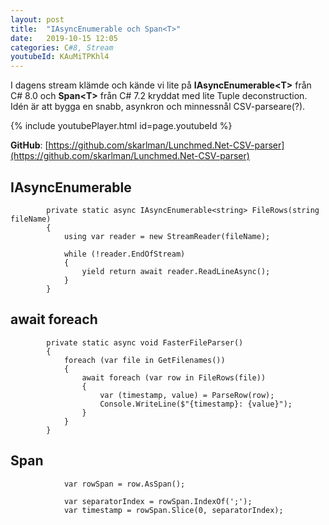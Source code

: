 ```yaml
---
layout: post
title:  "IAsyncEnumerable och Span<T>"
date:   2019-10-15 12:05
categories: C#8, Stream
youtubeId: KAuMiTPKhl4
---
```


I dagens stream klämde och kände vi lite på **IAsyncEnumerable\<T>** från C# 8.0 och **Span\<T>** från C# 7.2 kryddat med lite Tuple deconstruction. Idén är att bygga en snabb, asynkron och minnessnål CSV-parseare(?).

{% include youtubePlayer.html id=page.youtubeId %}

**GitHub**: [https://github.com/skarlman/Lunchmed.Net-CSV-parser](https://github.com/skarlman/Lunchmed.Net-CSV-parser)


## IAsyncEnumerable<T>
```
        private static async IAsyncEnumerable<string> FileRows(string fileName)
        {
            using var reader = new StreamReader(fileName);

            while (!reader.EndOfStream)
            {
                yield return await reader.ReadLineAsync();
            }
        }
```

## await foreach

```
        private static async void FasterFileParser()
        {
            foreach (var file in GetFilenames())
            {
                await foreach (var row in FileRows(file))
                {
                    var (timestamp, value) = ParseRow(row);
                    Console.WriteLine($"{timestamp}: {value}");
                }
            }
        }
```

## Span<T>
```
            var rowSpan = row.AsSpan();

            var separatorIndex = rowSpan.IndexOf(';');
            var timestamp = rowSpan.Slice(0, separatorIndex);

```
